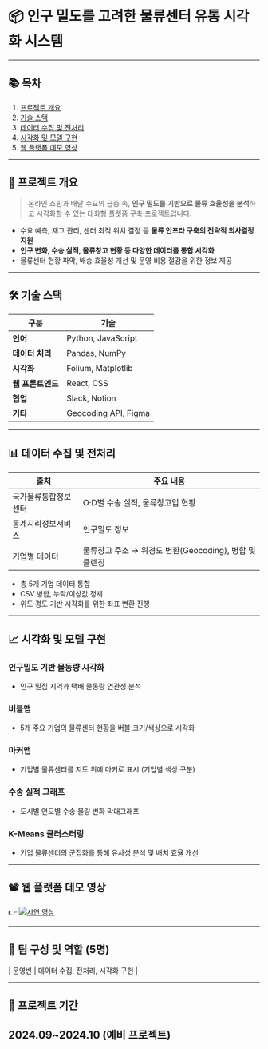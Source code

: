# 📦 인구 밀도를 고려한 물류센터 유통 시각화 시스템
---

## 📚 목차

1. [프로젝트 개요](#프로젝트-개요)  
2. [기술 스택](#기술-스택)  
3. [데이터 수집 및 전처리](#데이터-수집-및-전처리)  
4. [시각화 및 모델 구현](#시각화-및-모델-구현)  
5. [웹 플랫폼 데모 영상](#웹-플랫폼-데모-영상)

---

## 📌 프로젝트 개요

> 온라인 쇼핑과 배달 수요의 급증 속, **인구 밀도를 기반으로 물류 효율성을 분석**하고 시각화할 수 있는 대화형 플랫폼 구축 프로젝트입니다.  

- 수요 예측, 재고 관리, 센터 최적 위치 결정 등 **물류 인프라 구축의 전략적 의사결정 지원**  
- **인구 변화, 수송 실적, 물류창고 현황 등 다양한 데이터를 통합 시각화**  
- 물류센터 현황 파악, 배송 효율성 개선 및 운영 비용 절감을 위한 정보 제공

---

## 🛠 기술 스택

| 구분 | 기술 |
|------|------|
| **언어** | Python, JavaScript |
| **데이터 처리** | Pandas, NumPy |
| **시각화** | Folium, Matplotlib |
| **웹 프론트엔드** | React, CSS |
|**협업**|Slack, Notion|
| **기타** | Geocoding API, Figma |

---

## 📊 데이터 수집 및 전처리

| 출처 | 주요 내용 |
|------|-----------|
| 국가물류통합정보센터 | O·D별 수송 실적, 물류창고업 현황 |
| 통계지리정보서비스 | 인구밀도 정보 |
| 기업별 데이터 | 물류창고 주소 → 위경도 변환(Geocoding), 병합 및 클렌징 |

- 총 5개 기업 데이터 통합
- CSV 병합, 누락/이상값 정제
- 위도·경도 기반 시각화를 위한 좌표 변환 진행

---

## 📈 시각화 및 모델 구현

### 인구밀도 기반 물동량 시각화
- 인구 밀집 지역과 택배 물동량 연관성 분석

### 버블맵
- 5개 주요 기업의 물류센터 현황을 버블 크기/색상으로 시각화

### 마커맵
- 기업별 물류센터를 지도 위에 마커로 표시 (기업별 색상 구분)

### 수송 실적 그래프
- 도시별 연도별 수송 물량 변화 막대그래프

### K-Means 클러스터링
- 기업 물류센터의 군집화를 통해 유사성 분석 및 배치 효율 개선

---

## 📽 웹 플랫폼 데모 영상

👉 [![시연 영상](https://img.shields.io/badge/▶️%20시연영상%20보기-Drive-blue?style=for-the-badge&logo=google-drive)]( https://drive.google.com/file/d/1s5BP-oIP8H8AeixVw92OgFDHaWd10I5d/view?usp=drive_link)

---

## 👥 팀 구성 및 역할 (5명)

| 문영빈 | 데이터 수집, 전처리, 시각화 구현 |

---

## 📆 프로젝트 기간

2024.09~2024.10 (예비 프로젝트)
---
